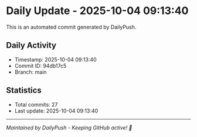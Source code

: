 # Daily Update - 2025-10-04 09:13:40

This is an automated commit generated by DailyPush.

## Daily Activity
- Timestamp: 2025-10-04 09:13:40
- Commit ID: 94db17c5
- Branch: main

## Statistics
- Total commits: 27
- Last update: 2025-10-04 09:13:40

---
*Maintained by DailyPush - Keeping GitHub active! 🚀*
